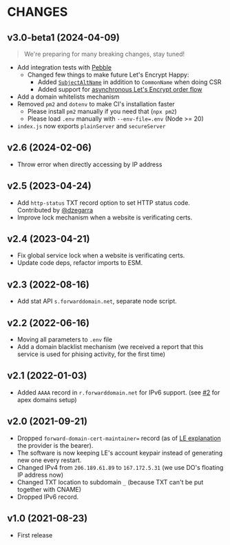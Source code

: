 # CHANGES

## v3.0-beta1 (2024-04-09)

> We're preparing for many breaking changes, stay tuned!

+ Add integration tests with [Pebble](https://github.com/letsencrypt/pebble)
  + Changed few things to make  future Let's Encrypt Happy:
    + Added [`SubjectAltName`](https://github.com/letsencrypt/pebble/issues/233) in addition to `CommonName` when doing CSR
    + Added support for [asynchronous Let's Encrypt order flow](https://community.letsencrypt.org/t/193522)
+ Add a domain whitelists mechanism
+ Removed `pm2` and `dotenv` to make CI's installation faster
  + Please install `pm2` manually if you need that (`npx pm2`)
  + Please load `.env` manually with `--env-file=.env` (Node >= 20)
+ `index.js` now exports `plainServer` and `secureServer`

## v2.6 (2024-02-06)

+ Throw error when directly accessing by IP address

## v2.5 (2023-04-24)

+ Add `http-status` TXT record option to set HTTP status code. Contributed by [@dzegarra](https://github.com/willnode/forward-domain/pull/4)
+ Improve lock mechanism when a website is verificating certs.

## v2.4 (2023-04-21)

+ Fix global service lock when a website is verificating certs.
+ Update code deps, refactor imports to ESM.

## v2.3 (2022-08-16)

+ Add stat API `s.forwarddomain.net`, separate node script.

## v2.2 (2022-06-16)

+ Moving all parameters to `.env` file
+ Add a domain blacklist mechanism (we received a report that this service is used for phising activity, for the first time)

## v2.1 (2022-01-03)

+ Added `AAAA` record in `r.forwarddomain.net` for IPv6 support. (see [#2](https://github.com/willnode/forward-domain/issues/2#issuecomment-1003831835) for apex domains setup)

## v2.0 (2021-09-21)

+ Dropped `forward-domain-cert-maintainer=` record (as of [LE explanation](https://letsencrypt.org/docs/integration-guide/#who-is-the-subscriber) the provider is the bearer).
+ The software is now keeping LE's account keypair instead of generating new one every restart.
+ Changed IPv4 from `206.189.61.89` to `167.172.5.31` (we use DO's floating IP address now)
+ Changed TXT location to subdomain `_` (because TXT can't be put together with CNAME)
+ Dropped IPv6 record.

## v1.0 (2021-08-23)

+ First release
